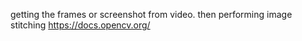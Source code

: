 getting the frames or screenshot from video.
then performing image stitching
https://docs.opencv.org/
